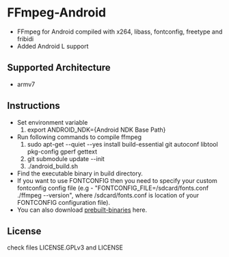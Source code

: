 FFmpeg-Android
==============

* FFmpeg for Android compiled with x264, libass, fontconfig, freetype and fribidi
* Added Android L support

Supported Architecture
----
* armv7

Instructions
----
* Set environment variable
  1. export ANDROID_NDK={Android NDK Base Path}
* Run following commands to compile ffmpeg
  1. sudo apt-get --quiet --yes install build-essential git autoconf libtool pkg-config gperf gettext
  2. git submodule update --init
  3. ./android_build.sh
* Find the executable binary in build directory.
* If you want to use FONTCONFIG then you need to specify your custom fontconfig config file (e.g - "FONTCONFIG_FILE=/sdcard/fonts.conf ./ffmpeg --version", where /sdcard/fonts.conf is location of your FONTCONFIG configuration file).
* You can also download [prebuilt-binaries](https://github.com/hiteshsondhi88/ffmpeg-android/releases/download/v0.1.0/prebuilt-binaries.tar.gz) here.

License
----
  check files LICENSE.GPLv3 and LICENSE
